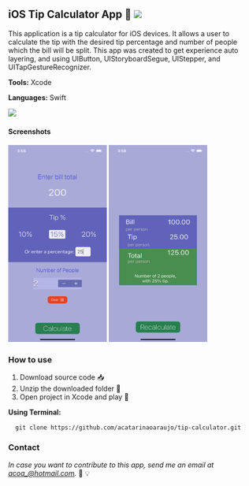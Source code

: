 ## iOS Tip Calculator App :iphone: <img src="https://developer.apple.com/swift/images/swift-og.png" width="40"> 
This application is a tip calculator for iOS devices. It allows a user to calculate the tip with the desired tip percentage and number of people which the bill will be split. This app was created to get experience auto layering, and using UIButton, UIStoryboardSegue, UIStepper, and UITapGestureRecognizer.

<p><b>Tools:</b> Xcode</p>
<p><b>Languages:</b> Swift</p>

![](images/tip-calculator.gif)

#### Screenshots
<img src="images/bill-info.png" width="200" height="400" />

<img src="images/result.png" width="200" height="400" />


### How to use
1. Download source code :inbox_tray:
2. Unzip the downloaded folder :open_file_folder:
3. Open project in Xcode and play :calling:

**Using Terminal:**
```
  git clone https://github.com/acatarinaoaraujo/tip-calculator.git
  ```
 ### Contact
 <em> In case you want to contribute to this app, send me an email at acoa_@hotmail.com.</em> :postbox: :bulb:
